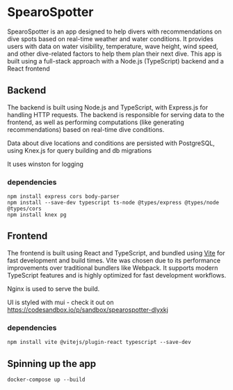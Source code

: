 # SpearoSpotter

SpearoSpotter is an app designed to help divers with recommendations on dive spots based on real-time weather and water conditions. It provides users with data on water visibility, temperature, wave height, wind speed, and other dive-related factors to help them plan their next dive. This app is built using a full-stack approach with a Node.js (TypeScript) backend and a React frontend

## Backend 

The backend is built using Node.js and TypeScript, with Express.js for handling HTTP requests. The backend is responsible for serving data to the frontend, as well as performing computations (like generating recommendations) based on real-time dive conditions.

Data about dive locations and conditions are persisted with PostgreSQL, using Knex.js for query building and db migrations

It uses winston for logging

### dependencies

```
npm install express cors body-parser
npm install --save-dev typescript ts-node @types/express @types/node @types/cors
npm install knex pg
```

## Frontend

The frontend is built using React and TypeScript, and bundled using [Vite](https://vite.dev/) for fast development and build times. Vite was chosen due to its performance improvements over traditional bundlers like Webpack. It supports modern TypeScript features and is highly optimized for fast development workflows.

Nginx is used to serve the build.

UI is styled with mui - check it out on https://codesandbox.io/p/sandbox/spearospotter-dlyxkj

### dependencies
```
npm install vite @vitejs/plugin-react typescript --save-dev
```

## Spinning up the app 
```
docker-compose up --build
```
